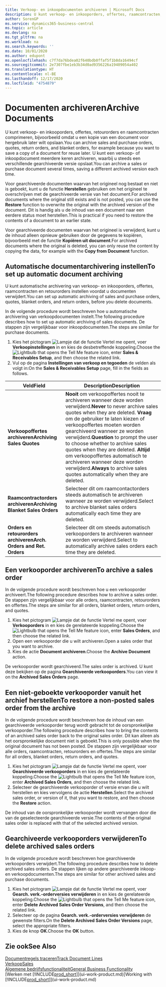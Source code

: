 ```yaml
---
title: Verkoop- en inkoopdocumenten archiveren | Microsoft Docs
description: U kunt verkoop- en inkooporders, offertes, raamcontracten, retourorders en raamcontracten archiveren en u kunt het gearchiveerde document gebruiken om het document waaruit het is gearchiveerd, opnieuw te maken.
author: SorenGP
ms.service: dynamics365-business-central
ms.topic: article
ms.devlang: na
ms.tgt_pltfrm: na
ms.workload: na
ms.search.keywords: ''
ms.date: 10/01/2020
ms.author: edupont
ms.openlocfilehash: c7f7da76bdea02f640bdb0ffaf5f1b8da16494cf
ms.sourcegitcommit: 2e7307fbe1eb3b34d0ad9356226a19409054a402
ms.translationtype: HT
ms.contentlocale: nl-BE
ms.lasthandoff: 12/17/2020
ms.locfileid: "4754879"
---
```

# <a name="archive-documents"></a><span data-ttu-id="7dd1a-103">Documenten archiveren</span><span class="sxs-lookup"><span data-stu-id="7dd1a-103">Archive Documents</span></span>
<span data-ttu-id="7dd1a-104">U kunt verkoop- en inkooporders, offertes, retourorders en raamcontracten comprimeren, bijvoorbeeld omdat u een kopie van een document voor hergebruik later wilt opslaan.</span><span class="sxs-lookup"><span data-stu-id="7dd1a-104">You can archive sales and purchase orders, quotes, return orders, and blanket orders, for example because you want to save a copy of a document for reuse later.</span></span> <span data-ttu-id="7dd1a-105">U kunt een verkoop- of inkoopdocument meerdere keren archiveren, waarbij u steeds een verschillende gearchiveerde versie opslaat.</span><span class="sxs-lookup"><span data-stu-id="7dd1a-105">You can archive a sales or purchase document several times, saving a different archived version each time.</span></span>

<span data-ttu-id="7dd1a-106">Voor gearchiveerde documenten waarvan het origineel nog bestaat en niet is geboekt, kunt u de functie **Herstellen** gebruiken om het origineel te overschrijven met de gearchiveerde versie van het document.</span><span class="sxs-lookup"><span data-stu-id="7dd1a-106">For archived documents where the original still exists and is not posted, you can use the **Restore** function to overwrite the original with the archived version of the document.</span></span> <span data-ttu-id="7dd1a-107">Dit is handig als u de inhoud van een document naar een eerdere status moet herstellen.</span><span class="sxs-lookup"><span data-stu-id="7dd1a-107">This is practical if you need to restore the contents of a document to an earlier state.</span></span>

<span data-ttu-id="7dd1a-108">Voor gearchiveerde documenten waarvan het origineel is verwijderd, kunt u de inhoud alleen opnieuw gebruiken door de gegevens te kopiëren, bijvoorbeeld met de functie **Kopiëren uit document**.</span><span class="sxs-lookup"><span data-stu-id="7dd1a-108">For archived documents where the original is deleted, you can only reuse the content by copying the data, for example with the **Copy from Document** function.</span></span>   

## <a name="to-set-up-automatic-document-archiving"></a><span data-ttu-id="7dd1a-109">Automatische documentarchivering instellen</span><span class="sxs-lookup"><span data-stu-id="7dd1a-109">To set up automatic document archiving</span></span>  
<span data-ttu-id="7dd1a-110">U kunt automatische archivering van verkoop- en inkooporders, offertes, raamcontracten en retourorders instellen voordat u documenten verwijdert.</span><span class="sxs-lookup"><span data-stu-id="7dd1a-110">You can set up automatic archiving of sales and purchase orders, quotes, blanket orders, and return orders, before you delete documents.</span></span>

<span data-ttu-id="7dd1a-111">In de volgende procedure wordt beschreven hoe u automatische archivering van verkoopdocumenten instelt.</span><span class="sxs-lookup"><span data-stu-id="7dd1a-111">The following procedure describes how to set up automatic archiving of sales documents.</span></span> <span data-ttu-id="7dd1a-112">De stappen zijn vergelijkbaar voor inkoopdocumenten.</span><span class="sxs-lookup"><span data-stu-id="7dd1a-112">The steps are similar for purchase documents.</span></span>
1.  <span data-ttu-id="7dd1a-113">Kies het pictogram ![Lampje dat de functie Vertel me opent](media/ui-search/search_small.png "Vertel me wat u wilt doen"), voer **Verkoopinstellingen** in en kies de desbetreffende koppeling.</span><span class="sxs-lookup"><span data-stu-id="7dd1a-113">Choose the ![Lightbulb that opens the Tell Me feature](media/ui-search/search_small.png "Tell me what you want to do") icon, enter **Sales & Receivables Setup**, and then choose the related link.</span></span>
2. <span data-ttu-id="7dd1a-114">Vul op de pagina **Instellingen van verkoop en tegoeden** de velden als volgt in:</span><span class="sxs-lookup"><span data-stu-id="7dd1a-114">On the **Sales & Receivables Setup** page, fill in the fields as follows.</span></span>

|<span data-ttu-id="7dd1a-115">Veld</span><span class="sxs-lookup"><span data-stu-id="7dd1a-115">Field</span></span>|<span data-ttu-id="7dd1a-116">Description</span><span class="sxs-lookup"><span data-stu-id="7dd1a-116">Description</span></span>|
|-----|-----------|
|<span data-ttu-id="7dd1a-117">**Verkoopoffertes archiveren**</span><span class="sxs-lookup"><span data-stu-id="7dd1a-117">**Archiving Sales Quotes**</span></span>|<span data-ttu-id="7dd1a-118">**Nooit** om verkoopoffertes nooit te archiveren wanneer deze worden verwijderd.</span><span class="sxs-lookup"><span data-stu-id="7dd1a-118">**Never** to never archive sales quotes when they are deleted.</span></span> <span data-ttu-id="7dd1a-119">**Vraag** om de gebruiker te laten kiezen of verkoopoffertes moeten worden gearchiveerd wanneer ze worden verwijderd.</span><span class="sxs-lookup"><span data-stu-id="7dd1a-119">**Question** to prompt the user to choose whether to archive sales quotes when they are deleted.</span></span> <span data-ttu-id="7dd1a-120">**Altijd** om verkoopoffertes automatisch te archiveren wanneer deze worden verwijderd.</span><span class="sxs-lookup"><span data-stu-id="7dd1a-120">**Always** to archive sales quotes automatically when they are deleted.</span></span>|
|<span data-ttu-id="7dd1a-121">**Raamcontractorders archiveren**</span><span class="sxs-lookup"><span data-stu-id="7dd1a-121">**Archiving Blanket Sales Orders**</span></span>|<span data-ttu-id="7dd1a-122">Selecteer dit om raamcontactorders steeds automatisch te archiveren wanneer ze worden verwijderd.</span><span class="sxs-lookup"><span data-stu-id="7dd1a-122">Select to archive blanket sales orders automatically each time they are deleted.</span></span>|
|<span data-ttu-id="7dd1a-123">**Orders en retourorders archiveren**</span><span class="sxs-lookup"><span data-stu-id="7dd1a-123">**Arch. Orders and Ret. Orders**</span></span>|<span data-ttu-id="7dd1a-124">Selecteer dit om steeds automatisch verkooporders te archiveren wanneer ze worden verwijderd.</span><span class="sxs-lookup"><span data-stu-id="7dd1a-124">Select to automatically archive sales orders each time they are deleted.</span></span>|

## <a name="to-archive-a-sales-order"></a><span data-ttu-id="7dd1a-125">Een verkooporder archiveren</span><span class="sxs-lookup"><span data-stu-id="7dd1a-125">To archive a sales order</span></span>
<span data-ttu-id="7dd1a-126">In de volgende procedure wordt beschreven hoe u een verkooporder archiveert.</span><span class="sxs-lookup"><span data-stu-id="7dd1a-126">The following procedure describes how to archive a sales order.</span></span> <span data-ttu-id="7dd1a-127">De stappen zijn vergelijkbaar voor alle orders, raamcontracten, retourorders en offertes.</span><span class="sxs-lookup"><span data-stu-id="7dd1a-127">The steps are similar for all orders, blanket orders, return orders, and quotes.</span></span>

1.  <span data-ttu-id="7dd1a-128">Kies het pictogram ![Lampje dat de functie Vertel me opent](media/ui-search/search_small.png "Vertel me wat u wilt doen"), voer **Verkooporders** in en kies de gerelateerde koppeling.</span><span class="sxs-lookup"><span data-stu-id="7dd1a-128">Choose the ![Lightbulb that opens the Tell Me feature](media/ui-search/search_small.png "Tell me what you want to do") icon, enter **Sales Orders**, and then choose the related link.</span></span>  
2.  <span data-ttu-id="7dd1a-129">Open een verkooporder die u wilt archiveren.</span><span class="sxs-lookup"><span data-stu-id="7dd1a-129">Open a sales order that you want to archive.</span></span>  
3.  <span data-ttu-id="7dd1a-130">Kies de actie **Document archiveren**.</span><span class="sxs-lookup"><span data-stu-id="7dd1a-130">Choose the **Archive Document** action.</span></span>

<span data-ttu-id="7dd1a-131">De verkooporder wordt gearchiveerd.</span><span class="sxs-lookup"><span data-stu-id="7dd1a-131">The sales order is archived.</span></span> <span data-ttu-id="7dd1a-132">U kunt deze bekijken op de pagina **Gearchiveerde verkooporders**.</span><span class="sxs-lookup"><span data-stu-id="7dd1a-132">You can view it on the **Archived Sales Orders** page.</span></span>

## <a name="to-restore-a-non-posted-sales-order-from-the-archive"></a><span data-ttu-id="7dd1a-133">Een niet-geboekte verkooporder vanuit het archief herstellen</span><span class="sxs-lookup"><span data-stu-id="7dd1a-133">To restore a non-posted sales order from the archive</span></span>
<span data-ttu-id="7dd1a-134">In de volgende procedure wordt beschreven hoe de inhoud van een gearchiveerde verkooporder terug wordt gebracht tot de oorspronkelijke verkooporder.</span><span class="sxs-lookup"><span data-stu-id="7dd1a-134">The following procedure describes how to bring the contents of an archived sales order back to the original sales order.</span></span> <span data-ttu-id="7dd1a-135">Dit kan alleen als het oorspronkelijke document niet is geboekt.</span><span class="sxs-lookup"><span data-stu-id="7dd1a-135">This is only possible when the original document has not been posted.</span></span> <span data-ttu-id="7dd1a-136">De stappen zijn vergelijkbaar voor alle orders, raamcontracten, retourorders en offertes.</span><span class="sxs-lookup"><span data-stu-id="7dd1a-136">The steps are similar for all orders, blanket orders, return orders, and quotes.</span></span>

1. <span data-ttu-id="7dd1a-137">Kies het pictogram ![Lampje dat de functie Vertel me opent](media/ui-search/search_small.png "Vertel me wat u wilt doen"), voer **Gearchiveerde verkooporders** in en kies de gerelateerde koppeling.</span><span class="sxs-lookup"><span data-stu-id="7dd1a-137">Choose the ![Lightbulb that opens the Tell Me feature](media/ui-search/search_small.png "Tell me what you want to do") icon, enter **Archived Sales Orders**, and then choose the related link.</span></span>
2. <span data-ttu-id="7dd1a-138">Selecteer de gearchiveerde verkooporder of versie ervan die u wilt herstellen en kies vervolgens de actie **Herstellen**.</span><span class="sxs-lookup"><span data-stu-id="7dd1a-138">Select the archived sales order, or version of it, that you want to restore, and then choose the **Restore** action.</span></span>  

<span data-ttu-id="7dd1a-139">De inhoud van de oorspronkelijke verkooporder wordt vervangen door die van de geselecteerde gearchiveerde versie.</span><span class="sxs-lookup"><span data-stu-id="7dd1a-139">The contents of the original sales order is replaced with that of the selected archived version.</span></span>

## <a name="to-delete-archived-sales-orders"></a><span data-ttu-id="7dd1a-140">Gearchiveerde verkooporders verwijderen</span><span class="sxs-lookup"><span data-stu-id="7dd1a-140">To delete archived sales orders</span></span>
<span data-ttu-id="7dd1a-141">In de volgende procedure wordt beschreven hoe gearchiveerde verkooporders verwijdert.</span><span class="sxs-lookup"><span data-stu-id="7dd1a-141">The following procedure describes how to delete archived sales orders.</span></span> <span data-ttu-id="7dd1a-142">De stappen lijken op andere gearchiveerde inkoop- en verkoopdocumenten.</span><span class="sxs-lookup"><span data-stu-id="7dd1a-142">The steps are similar for other archived sales and purchase documents.</span></span>

1.  <span data-ttu-id="7dd1a-143">Kies het pictogram ![Lampje dat de functie Vertel me opent](media/ui-search/search_small.png "Vertel me wat u wilt doen"), voer **Gearch. verk.-orderversies verwijderen** in en kies de gerelateerde koppeling.</span><span class="sxs-lookup"><span data-stu-id="7dd1a-143">Choose the ![Lightbulb that opens the Tell Me feature](media/ui-search/search_small.png "Tell me what you want to do") icon, enter **Delete Archived Sales Order Versions**, and then choose the related link.</span></span>  
2.  <span data-ttu-id="7dd1a-144">Selecteer op de pagina **Gearch. verk.-orderversies verwijderen** de gewenste filters.</span><span class="sxs-lookup"><span data-stu-id="7dd1a-144">On the **Delete Archived Sales Order Versions** page, select the appropriate filters.</span></span>  
3.  <span data-ttu-id="7dd1a-145">Kies de knop **OK**.</span><span class="sxs-lookup"><span data-stu-id="7dd1a-145">Choose the **OK** button.</span></span>

## <a name="see-also"></a><span data-ttu-id="7dd1a-146">Zie ook</span><span class="sxs-lookup"><span data-stu-id="7dd1a-146">See Also</span></span>
[<span data-ttu-id="7dd1a-147">Documentregels traceren</span><span class="sxs-lookup"><span data-stu-id="7dd1a-147">Track Document Lines</span></span>](across-how-to-track-document-lines.md)  
[<span data-ttu-id="7dd1a-148">Verkoop</span><span class="sxs-lookup"><span data-stu-id="7dd1a-148">Sales</span></span>](sales-manage-sales.md)  
[<span data-ttu-id="7dd1a-149">Algemene bedrijfsfunctionaliteit</span><span class="sxs-lookup"><span data-stu-id="7dd1a-149">General Business Functionality</span></span>](ui-across-business-areas.md)  
<span data-ttu-id="7dd1a-150">[Werken met [!INCLUDE[prod_short](includes/prod_short.md)]](ui-work-product.md)</span><span class="sxs-lookup"><span data-stu-id="7dd1a-150">[Working with [!INCLUDE[prod_short](includes/prod_short.md)]](ui-work-product.md)</span></span>
